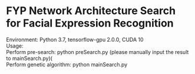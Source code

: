 # FYP Network Architecture Search for Facial Expression Recognition 
Environment: Python 3.7, tensorflow-gpu 2.0.0, CUDA 10<br/>
Usage:<br/>
Perform pre-search: python preSearch.py (please manually input the result to mainSearch.py)(<br/>
Perform genetic algorithm: python mainSearch.py<br/>
